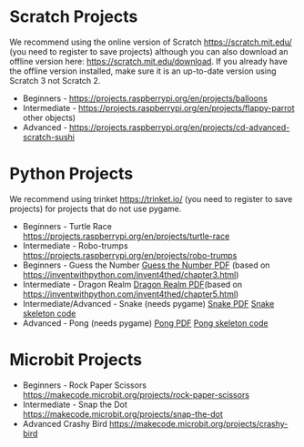 # Scratch Projects

We recommend using the online version of Scratch https://scratch.mit.edu/ (you need to register to save projects) although you can also download an offline version here: https://scratch.mit.edu/download. If you already have the offline version installed, make sure it is an up-to-date version using Scratch 3 not Scratch 2.

- Beginners - https://projects.raspberrypi.org/en/projects/balloons
- Intermediate - https://projects.raspberrypi.org/en/projects/flappy-parrot  other objects)
- Advanced - https://projects.raspberrypi.org/en/projects/cd-advanced-scratch-sushi

# Python Projects

We recommend using trinket https://trinket.io/ (you need to register to save projects) for projects that do not use pygame.

- Beginners - Turtle Race https://projects.raspberrypi.org/en/projects/turtle-race
- Intermediate - Robo-trumps  https://projects.raspberrypi.org/en/projects/robo-trumps
- Beginners - Guess the Number [Guess the Number PDF](../python/guessthenumber/guessthenumber.pdf) (based on https://inventwithpython.com/invent4thed/chapter3.html)
- Intermediate - Dragon Realm [Dragon Realm PDF](../python/dragonrealm/dragongame.pdf)(based on https://inventwithpython.com/invent4thed/chapter5.html)
- Intermediate/Advanced - Snake (needs pygame) [Snake PDF](../python/snake/Snake.pdf) [Snake skeleton code](../python/snake/skeleton.py)
- Advanced - Pong (needs pygame) [Pong PDF](../python/pong/Pong.pdf) [Pong skeleton code](../python/pong.py)


# Microbit Projects

* Beginners - Rock Paper Scissors https://makecode.microbit.org/projects/rock-paper-scissors
* Intermediate - Snap the Dot https://makecode.microbit.org/projects/snap-the-dot
* Advanced Crashy Bird https://makecode.microbit.org/projects/crashy-bird
